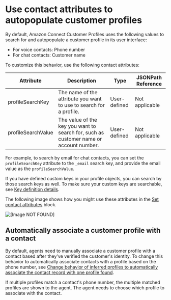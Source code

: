 # Use contact attributes to autopopulate customer profiles<a name="auto-pop-customer-profile"></a>

By default, Amazon Connect Customer Profiles uses the following values to search for and autopopulate a customer profile in its user interface: 
+ For voice contacts: Phone number
+ For chat contacts: Customer name

To customize this behavior, use the following contact attributes:


| Attribute | Description | Type | JSONPath Reference | 
| --- | --- | --- | --- | 
| profileSearchKey | The name of the attribute you want to use to search for a profile\.  | User\-defined | Not applicable | 
| profileSearchValue | The value of the key you want to search for, such as customer name or account number\.  | User\-defined | Not applicable | 

For example, to search by email for chat contacts, you can set the `profileSearchKey` attribute to the `_email` search key, and provide the email value as the `profileSearchValue`\. 

If you have defined custom keys in your profile objects, you can search by those search keys as well\. To make sure your custom keys are searchable, see [Key definition details](object-type-mapping-definition-details.md#key-definition-details)\.

The following image shows how you might use these attributes in the [Set contact attributes](set-contact-attributes.md) block\.

![\[Image NOT FOUND\]](http://docs.aws.amazon.com/connect/latest/adminguide/images/customer-profiles-attributes1.png)

## Automatically associate a customer profile with a contact<a name="cp-automatically-associate-contact"></a>

By default, agents need to manually associate a customer profile with a contact based after they've verified the customer's identity\. To change this behavior to automatically associate contacts with a profile based on the phone number, see [Change behavior of inferred profiles to automatically associate the contact record with one profile found](inferred-profiles-change-behavior.md)\. 

If multiple profiles match a contact's phone number, the multiple matched profiles are shown to the agent\. The agent needs to choose which profile to associate with the contact\.